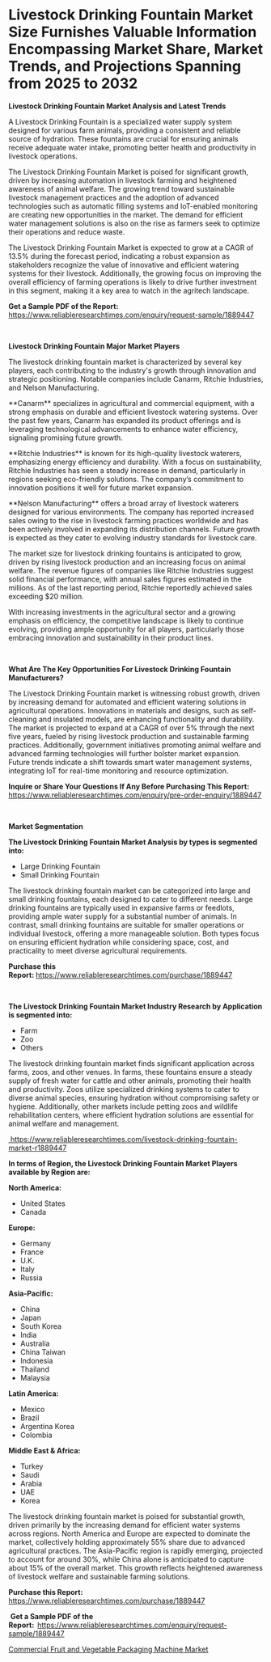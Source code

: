 <p><h1>Livestock Drinking Fountain Market Size Furnishes Valuable Information Encompassing Market Share, Market Trends, and Projections Spanning from 2025 to 2032</h1></p><p><strong>Livestock Drinking Fountain Market Analysis and Latest Trends</strong></p>
<p><p>A Livestock Drinking Fountain is a specialized water supply system designed for various farm animals, providing a consistent and reliable source of hydration. These fountains are crucial for ensuring animals receive adequate water intake, promoting better health and productivity in livestock operations.</p><p>The Livestock Drinking Fountain Market is poised for significant growth, driven by increasing automation in livestock farming and heightened awareness of animal welfare. The growing trend toward sustainable livestock management practices and the adoption of advanced technologies such as automatic filling systems and IoT-enabled monitoring are creating new opportunities in the market. The demand for efficient water management solutions is also on the rise as farmers seek to optimize their operations and reduce waste. </p><p>The Livestock Drinking Fountain Market is expected to grow at a CAGR of 13.5% during the forecast period, indicating a robust expansion as stakeholders recognize the value of innovative and efficient watering systems for their livestock. Additionally, the growing focus on improving the overall efficiency of farming operations is likely to drive further investment in this segment, making it a key area to watch in the agritech landscape.</p></p>
<p><strong>Get a Sample PDF of the Report:&nbsp;</strong> <a href="https://www.reliableresearchtimes.com/enquiry/request-sample/1889447?utm_campaign=2222&utm_medium=2&utm_source=Github&utm_content=ia&utm_term=28032025&utm_id=livestock-drinking-fountain">https://www.reliableresearchtimes.com/enquiry/request-sample/1889447</a></p>
<p>&nbsp;</p>
<p><strong>Livestock Drinking Fountain Major Market Players</strong></p>
<p><p>The livestock drinking fountain market is characterized by several key players, each contributing to the industry's growth through innovation and strategic positioning. Notable companies include Canarm, Ritchie Industries, and Nelson Manufacturing.</p><p>**Canarm** specializes in agricultural and commercial equipment, with a strong emphasis on durable and efficient livestock watering systems. Over the past few years, Canarm has expanded its product offerings and is leveraging technological advancements to enhance water efficiency, signaling promising future growth.</p><p>**Ritchie Industries** is known for its high-quality livestock waterers, emphasizing energy efficiency and durability. With a focus on sustainability, Ritchie Industries has seen a steady increase in demand, particularly in regions seeking eco-friendly solutions. The company’s commitment to innovation positions it well for future market expansion.</p><p>**Nelson Manufacturing** offers a broad array of livestock waterers designed for various environments. The company has reported increased sales owing to the rise in livestock farming practices worldwide and has been actively involved in expanding its distribution channels. Future growth is expected as they cater to evolving industry standards for livestock care.</p><p>The market size for livestock drinking fountains is anticipated to grow, driven by rising livestock production and an increasing focus on animal welfare. The revenue figures of companies like Ritchie Industries suggest solid financial performance, with annual sales figures estimated in the millions. As of the last reporting period, Ritchie reportedly achieved sales exceeding $20 million.</p><p>With increasing investments in the agricultural sector and a growing emphasis on efficiency, the competitive landscape is likely to continue evolving, providing ample opportunity for all players, particularly those embracing innovation and sustainability in their product lines.</p></p>
<p>&nbsp;</p>
<p><strong>What Are The Key Opportunities For Livestock Drinking Fountain Manufacturers?</strong></p>
<p><p>The Livestock Drinking Fountain market is witnessing robust growth, driven by increasing demand for automated and efficient watering solutions in agricultural operations. Innovations in materials and designs, such as self-cleaning and insulated models, are enhancing functionality and durability. The market is projected to expand at a CAGR of over 5% through the next five years, fueled by rising livestock production and sustainable farming practices. Additionally, government initiatives promoting animal welfare and advanced farming technologies will further bolster market expansion. Future trends indicate a shift towards smart water management systems, integrating IoT for real-time monitoring and resource optimization.</p></p>
<p><strong>Inquire or Share Your Questions If Any Before Purchasing This Report:</strong> <a href="https://www.reliableresearchtimes.com/enquiry/pre-order-enquiry/1889447?utm_campaign=2222&utm_medium=2&utm_source=Github&utm_content=ia&utm_term=28032025&utm_id=livestock-drinking-fountain">https://www.reliableresearchtimes.com/enquiry/pre-order-enquiry/1889447</a></p>
<p>&nbsp;</p>
<p><strong>Market Segmentation</strong></p>
<p><strong>The Livestock Drinking Fountain Market Analysis by types is segmented into:</strong></p>
<p><ul><li>Large Drinking Fountain</li><li>Small Drinking Fountain</li></ul></p>
<p><p>The livestock drinking fountain market can be categorized into large and small drinking fountains, each designed to cater to different needs. Large drinking fountains are typically used in expansive farms or feedlots, providing ample water supply for a substantial number of animals. In contrast, small drinking fountains are suitable for smaller operations or individual livestock, offering a more manageable solution. Both types focus on ensuring efficient hydration while considering space, cost, and practicality to meet diverse agricultural requirements.</p></p>
<p><strong>Purchase this Report:&nbsp;</strong><a href="https://www.reliableresearchtimes.com/purchase/1889447?utm_campaign=2222&utm_medium=2&utm_source=Github&utm_content=ia&utm_term=28032025&utm_id=livestock-drinking-fountain">https://www.reliableresearchtimes.com/purchase/1889447</a></p>
<p>&nbsp;</p>
<p><strong>The Livestock Drinking Fountain Market Industry Research by Application is segmented into:</strong></p>
<p><ul><li>Farm</li><li>Zoo</li><li>Others</li></ul></p>
<p><p>The livestock drinking fountain market finds significant application across farms, zoos, and other venues. In farms, these fountains ensure a steady supply of fresh water for cattle and other animals, promoting their health and productivity. Zoos utilize specialized drinking systems to cater to diverse animal species, ensuring hydration without compromising safety or hygiene. Additionally, other markets include petting zoos and wildlife rehabilitation centers, where efficient hydration solutions are essential for animal welfare and management.</p></p>
<p><a href="https://www.reliableresearchtimes.com/livestock-drinking-fountain-market-r1889447?utm_campaign=2222&utm_medium=2&utm_source=Github&utm_content=ia&utm_term=28032025&utm_id=livestock-drinking-fountain">&nbsp;https://www.reliableresearchtimes.com/livestock-drinking-fountain-market-r1889447</a></p>
<p><strong>In terms of Region, the Livestock Drinking Fountain Market Players available by Region are:</strong></p>
<p>
    <p> <strong> North America: </strong>
        <ul>
            <li>United States</li>
            <li>Canada</li>
        </ul>
        </p> 
    <p> <strong> Europe: </strong>
        <ul>
            <li>Germany</li>
            <li>France</li>
            <li>U.K.</li>
            <li>Italy</li>
            <li>Russia</li>
        </ul>
        </p> 
    <p> <strong> Asia-Pacific: </strong>
        <ul>
            <li>China</li>
            <li>Japan</li>
            <li>South Korea</li>
            <li>India</li>
            <li>Australia</li>
            <li>China Taiwan</li>
            <li>Indonesia</li>
            <li>Thailand</li>
            <li>Malaysia</li>
        </ul>
        </p> 
    <p> <strong> Latin America: </strong>
        <ul>
            <li>Mexico</li>
            <li>Brazil</li>
            <li>Argentina Korea</li>
            <li>Colombia</li>
        </ul>
        </p> 
    <p> <strong> Middle East & Africa: </strong>
        <ul>
            <li>Turkey</li>
            <li>Saudi</li>
            <li>Arabia</li>
            <li>UAE</li>
            <li>Korea</li>
        </ul>
    </p>
    </p>
<p><p>The livestock drinking fountain market is poised for substantial growth, driven primarily by the increasing demand for efficient water systems across regions. North America and Europe are expected to dominate the market, collectively holding approximately 55% share due to advanced agricultural practices. The Asia-Pacific region is rapidly emerging, projected to account for around 30%, while China alone is anticipated to capture about 15% of the overall market. This growth reflects heightened awareness of livestock welfare and sustainable farming solutions.</p></p>
<p><strong>Purchase this Report: </strong><a href="https://www.reliableresearchtimes.com/purchase/1889447?utm_campaign=2222&utm_medium=2&utm_source=Github&utm_content=ia&utm_term=28032025&utm_id=livestock-drinking-fountain">https://www.reliableresearchtimes.com/purchase/1889447</a></p>
<p>&nbsp;<strong>Get a Sample PDF of the Report:&nbsp;&nbsp;</strong><a href="https://www.reliableresearchtimes.com/enquiry/request-sample/1889447?utm_campaign=2222&utm_medium=2&utm_source=Github&utm_content=ia&utm_term=28032025&utm_id=livestock-drinking-fountain">https://www.reliableresearchtimes.com/enquiry/request-sample/1889447</a></p>
<p><strong></strong></p>
<p><p><a href="https://github.com/LilianFaulkner65/Market-Research-Report-List-2/blob/main/commercial-fruit-and-vegetable-packaging-machine-market.md?utm_campaign=2222&utm_medium=2&utm_source=Github&utm_content=ia&utm_term=28032025&utm_id=livestock-drinking-fountain">Commercial Fruit and Vegetable Packaging Machine Market</a></p></p>